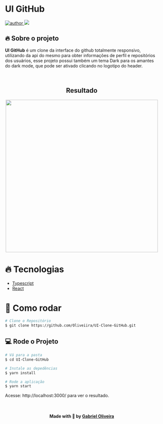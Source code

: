 # UI GitHub

<p>
  <a href="https://github.com/oliveiiraa">
      <img src="https://img.shields.io/badge/author-Oliveiiraa-blue" alt="author">
  </a>
  <img src="https://img.shields.io/badge/languages-2-blue">
</p>

## 🔥 Sobre o projeto

**UI GitHub** é um clone da interface do github totalmente responsivo, utilizando da api do mesmo para obter informações de perfil e repositórios dos usuários, esse projeto possui também um tema Dark para os amantes do dark mode, que pode ser ativado clicando no logotipo do header.

<br>

<h2 align=center> Resultado </h2>
<p align=center>
  <img width="500px" src="../demo.png">
</p>

# :fire: Tecnologias

* [Typescript](https://www.typescriptlang.org/)      
* [React](https://reactjs.org/)

# :construction_worker: Como rodar
```bash
# Clone o Repositório
$ git clone https://github.com/Oliveiira/UI-Clone-GitHub.git
```

## 💻 Rode o Projeto

```bash
# Vá para a pasta
$ cd UI-Clone-GitHub

# Instale as depedências
$ yarn install

# Rode a aplicação
$ yarn start
```
Acesse: http://localhost:3000/ para ver o resultado.

<br>

<h4 align=center>Made with 💙 by <a href="https://www.linkedin.com/in/gabriel-h-oliveira/">Gabriel Oliveira</a></h4>
